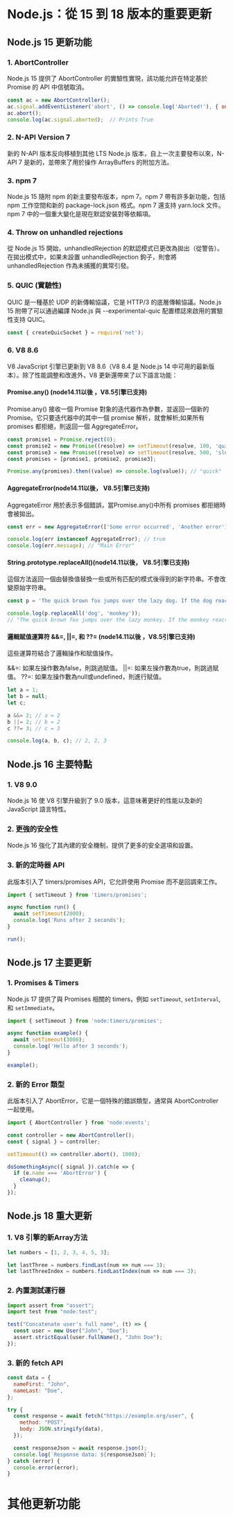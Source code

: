 # Node.js：從 15 到 18 版本的重要更新

## Node.js 15 更新功能

### 1.  AbortController
Node.js 15 提供了 AbortController 的實驗性實現，該功能允許在特定基於 Promise 的 API 中信號取消。
```javascript
const ac = new AbortController();
ac.signal.addEventListener('abort', () => console.log('Aborted!'), { once: true });
ac.abort();
console.log(ac.signal.aborted);  // Prints True
```
### 2.  N-API Version 7
新的 N-API 版本反向移植到其他 LTS Node.js 版本，自上一次主要發布以來，N-API 7 是新的，並帶來了用於操作 ArrayBuffers 的附加方法。
### 3. npm 7
Node.js 15 隨附 npm 的新主要發布版本，npm 7。npm 7 帶有許多新功能，包括 npm 工作空間和新的 package-lock.json 格式。npm 7 還支持 yarn.lock 文件。npm 7 中的一個重大變化是現在默認安裝對等依賴項。

### 4. Throw on unhandled rejections
從 Node.js 15 開始，unhandledRejection 的默認模式已更改為拋出（從警告）。在拋出模式中，如果未設置 unhandledRejection 鉤子，則會將 unhandledRejection 作為未捕獲的異常引發。
### 5. QUIC (實驗性)
QUIC 是一種基於 UDP 的新傳輸協議，它是 HTTP/3 的底層傳輸協議。Node.js 15 附帶了可以通過編譯 Node.js 與 --experimental-quic 配置標誌來啟用的實驗性支持 QUIC。
```javascript
const { createQuicSocket } = require('net');
```
### 6. V8 8.6
V8 JavaScript 引擎已更新到 V8 8.6（V8 8.4 是 Node.js 14 中可用的最新版本）。除了性能調整和改進外，V8 更新還帶來了以下語言功能：

#### Promise.any() (node14.11以後 ，V8.5引擎已支持)
Promise.any() 接收一個 Promise 對象的迭代器作為參數，並返回一個新的 Promise。它只要迭代器中的其中一個 promise 解析，就會解析;如果所有 promises 都拒絕，則返回一個 AggregateError。
```javascript
const promise1 = Promise.reject(0);
const promise2 = new Promise((resolve) => setTimeout(resolve, 100, 'quick'));
const promise3 = new Promise((resolve) => setTimeout(resolve, 500, 'slow'));
const promises = [promise1, promise2, promise3];

Promise.any(promises).then((value) => console.log(value)); // "quick"
```
#### AggregateError(node14.11以後， V8.5引擎已支持)
AggregateError 用於表示多個錯誤，當Promise.any()中所有 promises 都拒絕時會被拋出。
```javascript
const err = new AggregateError(['Some error occurred', 'Another error'], 'Main Error');

console.log(err instanceof AggregateError); // true
console.log(err.message); // "Main Error"
```
#### String.prototype.replaceAll()(node14.11以後， V8.5引擎已支持)
這個方法返回一個由替換值替換一些或所有匹配的模式後得到的新字符串。不會改變原始字符串。
```javascript
const p = 'The quick brown fox jumps over the lazy dog. If the dog reacted, was it really lazy?';

console.log(p.replaceAll('dog', 'monkey'));
// "The quick brown fox jumps over the lazy monkey. If the monkey reacted, was it really lazy?"

```
#### 邏輯賦值運算符 &&=, ||=, 和 ??= (node14.11以後 ，V8.5引擎已支持)
這些運算符結合了邏輯操作和賦值操作。

&&=: 如果左操作數為false，則跳過賦值。
||=: 如果左操作數為true，則跳過賦值。
??=: 如果左操作數為null或undefined，則進行賦值。
```javascript
let a = 1;
let b = null;
let c;

a &&= 2; // a = 2
b ||= 2; // b = 2
c ??= 3; // c = 3

console.log(a, b, c); // 2, 2, 3
```

## Node.js 16 主要特點

### 1. V8 9.0
Node.js 16 使 V8 引擎升級到了 9.0 版本，這意味著更好的性能以及新的 JavaScript 語言特性。

### 2. 更強的安全性
Node.js 16 強化了其內建的安全機制，提供了更多的安全選項和設置。

### 3. 新的定時器 API
此版本引入了 timers/promises API，它允許使用 Promise 而不是回調來工作。

```javascript
import { setTimeout } from 'timers/promises';

async function run() {
  await setTimeout(2000);
  console.log('Runs after 2 seconds');
}

run();
```


## Node.js 17 主要更新

### 1. Promises & Timers
Node.js 17 提供了與 Promises 相關的 timers，例如 `setTimeout`, `setInterval`, 和 `setImmediate`。


```javascript
import { setTimeout } from 'node:timers/promises';

async function example() {
  await setTimeout(3000);
  console.log('Hello after 3 seconds');
}

example();
```

### 2. 新的 Error 類型
此版本引入了 AbortError，它是一個特殊的錯誤類型，通常與 AbortController 一起使用。

```javascript
import { AbortController } from 'node:events';

const controller = new AbortController();
const { signal } = controller;

setTimeout(() => controller.abort(), 1000);

doSomethingAsync({ signal }).catch(e => {
  if (e.name === 'AbortError') {
    cleanup();
  }
});
```



## Node.js 18 重大更新

### 1. V8 引擎的新Array方法

```javascript
let numbers = [1, 2, 3, 4, 5, 3];

let lastThree = numbers.findLast(num => num === 3); 
let lastThreeIndex = numbers.findLastIndex(num => num === 3); 
```
### 2. 內置測試運行器
```javascript
import assert from "assert";
import test from "node:test";

test("Concatenate user's full name", (t) => {
  const user = new User("John", "Doe");
  assert.strictEqual(user.fullName(), "John Doe");
});
```
### 3. 新的 fetch API

```javascript
const data = {
  nameFirst: "John",
  nameLast: "Doe",
};

try {
  const response = await fetch("https://example.org/user", {
    method: "POST",
    body: JSON.stringify(data),
  });

  const responseJson = await response.json();
  console.log(`Response data: ${responseJson}`);
} catch (error) {
  console.error(error);
}
```
# 其他更新功能